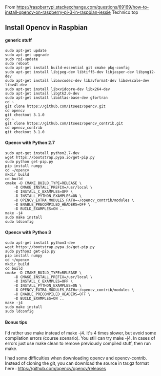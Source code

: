 
From https://raspberrypi.stackexchange.com/questions/69169/how-to-install-opencv-on-raspberry-pi-3-in-raspbian-jessie
Technico.top

## Install Opencv in Raspbian ##
#### generic stuff ####
```
sudo apt-get update
sudo apt-get upgrade
sudo rpi-update
sudo reboot
sudo apt-get install build-essential git cmake pkg-config
sudo apt-get install libjpeg-dev libtiff5-dev libjasper-dev libpng12-dev
sudo apt-get install libavcodec-dev libavformat-dev libswscale-dev libv4l-dev
sudo apt-get install libxvidcore-dev libx264-dev
sudo apt-get install libgtk2.0-dev
sudo apt-get install libatlas-base-dev gfortran
cd ~
git clone https://github.com/Itseez/opencv.git
cd opencv
git checkout 3.1.0
cd ~
git clone https://github.com/Itseez/opencv_contrib.git
cd opencv_contrib
git checkout 3.1.0
```
#### Opencv with Python 2.7 ####
```
sudo apt-get install python2.7-dev
wget https://bootstrap.pypa.io/get-pip.py
sudo python get-pip.py
pip install numpy
cd ~/opencv
mkdir build
cd build
cmake -D CMAKE_BUILD_TYPE=RELEASE \
    -D CMAKE_INSTALL_PREFIX=/usr/local \
    -D INSTALL_C_EXAMPLES=OFF \
    -D INSTALL_PYTHON_EXAMPLES=ON \
    -D OPENCV_EXTRA_MODULES_PATH=~/opencv_contrib/modules \
    -D ENABLE_PRECOMPILED_HEADERS=OFF \
    -D BUILD_EXAMPLES=ON ..
make -j4
sudo make install
sudo ldconfig
```
#### Opencv with Python 3 ####
```
sudo apt-get install python3-dev
wget https://bootstrap.pypa.io/get-pip.py
sudo python3 get-pip.py
pip install numpy
cd ~/opencv
mkdir build
cd build
cmake -D CMAKE_BUILD_TYPE=RELEASE \
    -D CMAKE_INSTALL_PREFIX=/usr/local \
    -D INSTALL_C_EXAMPLES=OFF \
    -D INSTALL_PYTHON_EXAMPLES=ON \
    -D OPENCV_EXTRA_MODULES_PATH=~/opencv_contrib/modules \
    -D ENABLE_PRECOMPILED_HEADERS=OFF \
    -D BUILD_EXAMPLES=ON ..
make -j4
sudo make install
sudo ldconfig
```
#### Bonus tips ####

I'd rather use make instead of make -j4. It's 4 times slower, but avoid some compilation errors (course scenario). You still can try make -j4. In cases of errors just use make clean to remove previously compiled stuff, then run make.

I had some difficulties when downloading opencv and opencv-contrib. Instead of cloning the git, you can download the source in tar.gz format here : https://github.com/opencv/opencv/releases
